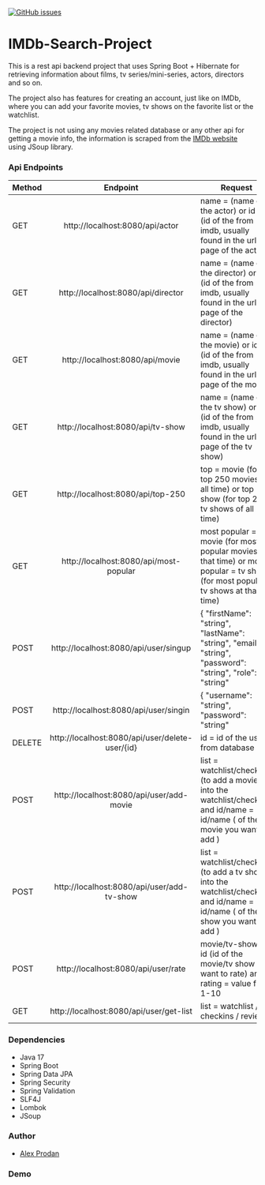 [![GitHub issues](https://img.shields.io/github/issues/Naereen/StrapDown.js.svg)](https://github.com/aprodan045/IMDb-Search-Project/issues/)

# IMDb-Search-Project
This is a rest api backend project that uses Spring Boot + Hibernate for retrieving information about films, tv series/mini-series, actors, directors and so on.

The project also has features for creating an account, just like on IMDb, where you can add your favorite movies, tv shows on the favorite list or the watchlist.

The project is not using any movies related database or any other api for getting a movie info, the information is scraped from the [IMDb website](https://www.imdb.com/?ref_=nv_home) using JSoup library.

### Api Endpoints
| Method |                    Endpoint                     | Request                                                                                                                          | 
|--------|:-----------------------------------------------:|----------------------------------------------------------------------------------------------------------------------------------|
| GET    |         http://localhost:8080/api/actor         | name = (name of the actor) or id = (id of the from imdb, usually found in the url page of the actor)                             | 
| GET    |       http://localhost:8080/api/director        | name = (name of the director) or id = (id of the from imdb, usually found in the url page of the director)                       |
| GET    |         http://localhost:8080/api/movie         | name = (name of the movie) or id = (id of the from imdb, usually found in the url page of the movie)                             |
| GET    |        http://localhost:8080/api/tv-show        | name = (name of the tv show) or id = (id of the from imdb, usually found in the url page of the tv show)                         |
| GET    |        http://localhost:8080/api/top-250        | top = movie (for top 250 movies of all time) or top = tv show (for top 250 tv shows of all time)                                 | 
| GET    |     http://localhost:8080/api/most-popular      | most popular = movie (for most popular movies at that time) or most popular = tv show (for most popular tv shows at that time)   | 
| POST   |      http://localhost:8080/api/user/singup      | { "firstName": "string", "lastName": "string", "email": "string", "password": "string", "role": "string"                         | 
| POST   |      http://localhost:8080/api/user/singin      | { "username": "string", "password": "string"                                                                                     |
| DELETE | http://localhost:8080/api/user/delete-user/{id} | id = id of the user from database                                                                                                |
| POST   |    http://localhost:8080/api/user/add-movie     | list = watchlist/checkins (to add a movie into the watchlist/checkins) and id/name = id/name ( of the movie you want to add )    |
| POST   |   http://localhost:8080/api/user/add-tv-show    | list = watchlist/checkins (to add a tv show into the watchlist/checkins) and id/name = id/name ( of the tv show you want to add ) |
| POST   |       http://localhost:8080/api/user/rate       | movie/tv-show = id (id of the movie/tv show you want to rate) and rating = value from 1-10                                       |
| GET    |     http://localhost:8080/api/user/get-list     | list = watchlist / checkins / reviews                                                                                            |


### Dependencies
* Java 17
* Spring Boot
* Spring Data JPA
* Spring Security
* Spring Validation
* SLF4J
* Lombok
* JSoup
### Author
* [Alex Prodan](https://github.com/aprodan045)

### Demo
